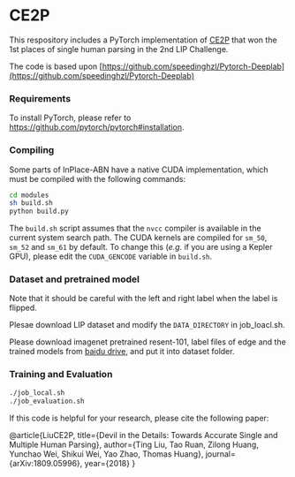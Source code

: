 # CE2P

This respository includes a PyTorch implementation of [CE2P](https://arxiv.org/abs/1809.05996) that won the 1st places of single human parsing in the 2nd LIP Challenge.  

The code is based upon [https://github.com/speedinghzl/Pytorch-Deeplab](https://github.com/speedinghzl/Pytorch-Deeplab)

### Requirements

To install PyTorch, please refer to https://github.com/pytorch/pytorch#installation.

### Compiling

Some parts of InPlace-ABN have a native CUDA implementation, which must be compiled with the following commands:
```bash
cd modules
sh build.sh
python build.py
``` 
The `build.sh` script assumes that the `nvcc` compiler is available in the current system search path.
The CUDA kernels are compiled for `sm_50`, `sm_52` and `sm_61` by default.
To change this (_e.g._ if you are using a Kepler GPU), please edit the `CUDA_GENCODE` variable in `build.sh`.

### Dataset and pretrained model
Note that it should be careful with the left and right label when the label is flipped. 

Plesae download LIP dataset and modify the `DATA_DIRECTORY` in job_loacl.sh. 
 
Please download imagenet pretrained resent-101, label files of edge and the trained models from [baidu drive](https://pan.baidu.com/s/15Fxrqe-kF4-tNuh3gka2DQ), and put it into dataset folder.

### Training and Evaluation
```bash
./job_local.sh
./job_evaluation.sh
``` 
If this code is helpful for your research, please cite the following paper:

@article{LiuCE2P,
  title={Devil in the Details: Towards Accurate Single and Multiple Human Parsing},
  author={Ting Liu, Tao Ruan, Zilong Huang, Yunchao Wei, Shikui Wei, Yao Zhao, Thomas Huang},
  journal={arXiv:1809.05996},
  year={2018}
}
